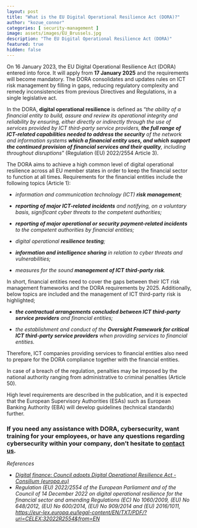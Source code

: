 ```yaml
---
layout: post
title: "What is the EU Digital Operational Resilience Act (DORA)?"
author: "kozue_connor"
categories: [ security-management ]
image: assets/images/EU_Brussels.jpg
description: "The EU Digital Operational Resilience Act (DORA)"
featured: true
hidden: false
---
```


On 16 January 2023, the EU Digital Operational Resilience Act (DORA) entered into force. It will apply from **17 January 2025** and the requirements will become mandatory. The DORA consolidates and updates rules on ICT risk management by filling in gaps, reducing regulatory complexity and remedy inconsistencies from previous Directives and Regulations, in a single legislative act.

In the DORA, **digital operational resilience** is defined as “*the ability of a financial entity to build, assure and review its operational integrity and reliability by ensuring, either directly or indirectly through the use of services provided by ICT third-party service providers, **the full range of ICT-related capabilities needed to address the security** of the network and information systems **which a financial entity uses, and which support the continued provision of financial services and their quality**, including throughout disruptions*” (Regulation (EU) 2022/2554 Article 3).

The DORA aims to achieve a high common level of digital operational resilience across all EU member states in order to keep the financial sector to function at all times. Requirements for the financial entities include the following topics (Article 1):

- *information and communication technology (ICT) **risk management**;*

- ***reporting of major ICT-related incidents** and notifying, on a voluntary basis, significant cyber threats to the competent authorities;*

- ***reporting of major operational or security payment-related incidents** to the competent authorities by financial entities;*

- *digital operational **resilience testing**;*

- ***information and intelligence sharing** in relation to cyber threats and vulnerabilities;*

- *measures for the sound **management of ICT third-party risk**.*

In short, financial entities need to cover the gaps between their ICT risk management frameworks and the DORA requirements by 2025. Additionally, below topics are included and the management of ICT third-party risk is highlighted;

- ***the contractual arrangements concluded between ICT third-party service providers** and financial entities;*

- *the establishment and conduct of the **Oversight Framework for critical ICT third-party service providers** when providing services to financial entities.*

Therefore, ICT companies providing services to financial entities also need to prepare for the DORA compliance together with the financial entities.

In case of a breach of the regulation, penalties may be imposed by the national authority ranging from administrative to criminal penalties (Article 50).

High level requirements are described in the publication, and it is expected that the European Supervisory Authorities (ESAs) such as European Banking Authority (EBA) will develop guidelines (technical standards) further.

### If you need any assistance with DORA, cybersecurity, want training for your employees, or have any questions regarding cybersecurity within your company, don’t hesitate to [contact us](https://www.ordina.be/diensten/security-and-privacy/).

*References*

- *[Digital finance: Council adopts Digital Operational Resilience Act - Consilium (europa.eu)](https://www.consilium.europa.eu/en/press/press-releases/2022/11/28/digital-finance-council-adopts-digital-operational-resilience-act/)*
- *Regulation (EU) 2022/2554 of the European Parliament and of the Council of 14 December 2022 on digital operational resilience for the financial sector and amending Regulations (EC) No 1060/2009, (EU) No 648/2012, (EU) No 600/2014, (EU) No 909/2014 and (EU) 2016/1011, https://eur-lex.europa.eu/legal-content/EN/TXT/PDF/?uri=CELEX:32022R2554&from=EN*